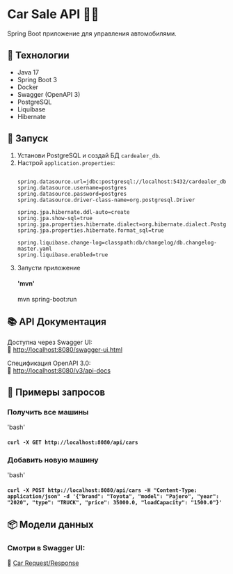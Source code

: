 # Car Sale API 🚗💨

Spring Boot приложение для управления автомобилями.

## 📌 Технологии
- Java 17
- Spring Boot 3
- Docker
- Swagger (OpenAPI 3)
- PostgreSQL
- Liquibase
- Hibernate

## 🚀 Запуск
1. Установи PostgreSQL и создай БД `cardealer_db`.
2. Настрой `application.properties`:
   ```properties

   spring.datasource.url=jdbc:postgresql://localhost:5432/cardealer_db
   spring.datasource.username=postgres
   spring.datasource.password=postgres
   spring.datasource.driver-class-name=org.postgresql.Driver
   
   spring.jpa.hibernate.ddl-auto=create
   spring.jpa.show-sql=true
   spring.jpa.properties.hibernate.dialect=org.hibernate.dialect.PostgreSQLDialect
   spring.jpa.properties.hibernate.format_sql=true

   spring.liquibase.change-log=classpath:db/changelog/db.changelog-master.yaml
   spring.liquibase.enabled=true
   
3. Запусти приложение 
   #### 'mvn'
    mvn spring-boot:run
   
## 📚 API Документация
Доступна через Swagger UI:  
🔗 [http://localhost:8080/swagger-ui.html](http://localhost:8080/swagger-ui.html)

Спецификация OpenAPI 3.0:  
🔗 [http://localhost:8080/v3/api-docs](http://localhost:8080/v3/api-docs)

## 🚀 Примеры запросов
### Получить все машины
'bash'
#### ```curl -X GET http://localhost:8080/api/cars```

### Добавить новую машину
'bash'
   #### ```curl -X POST http://localhost:8080/api/cars -H "Content-Type: application/json" -d '{"brand": "Toyota", "model": "Pajero", "year": "2020", "type": "TRUCK", "price": 35000.0, "loadCapacity": "1500.0"}'```

## 📦 Модели данных
### Смотри в Swagger UI:
🔗 [Car Request/Response](http://localhost:8080/swagger-ui.html#/car-controller)

